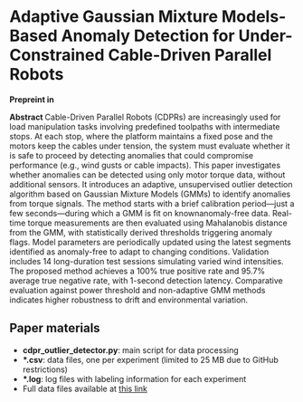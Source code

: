 # Adaptive Gaussian Mixture Models-Based Anomaly Detection for Under-Constrained Cable-Driven Parallel Robots

<p>
<b>Prepreint in </b>

<p>
<b> Abstract </b> 
<it>Cable-Driven Parallel Robots (CDPRs) are increasingly used for load manipulation tasks involving predefined toolpaths with intermediate stops. At each stop, where the platform maintains a fixed pose and the motors keep the cables under tension, the system must evaluate whether it is safe to proceed by detecting anomalies that could compromise performance (e.g., wind gusts or cable impacts). This paper investigates whether anomalies can be detected using only motor torque data, without additional sensors. It introduces an adaptive, unsupervised outlier detection algorithm based on Gaussian Mixture Models (GMMs) to identify anomalies from torque signals. The method starts with a brief calibration period—just a few seconds—during which a GMM is fit on knownanomaly-free data. Real-time torque measurements are then evaluated using Mahalanobis distance from the GMM, with statistically derived thresholds triggering anomaly flags. Model parameters are periodically updated using the latest segments identified as anomaly-free to adapt to changing conditions. Validation includes 14 long-duration test sessions simulating varied wind intensities. The proposed method achieves a 100% true positive rate and 95.7% average true negative rate, with 1-second detection latency. Comparative evaluation against power threshold and non-adaptive GMM methods indicates higher robustness to drift and environmental variation.</it>

  
## Paper materials
<ul>
  <li><b>cdpr_outlier_detector.py</b>: main script for data processing</li>
  <li><b>*.csv</b>: data files, one per experiment (limited to 25 MB due to GitHub restrictions)</li>
  <li><b>*.log</b>: log files with labeling information for each experiment</li>
  <li>Full data files available at <a href="https://dpv.uvigo.gal/index.php/s/9eTBM9SewHCTKQm" target="_blank">this link</a></li>
</ul>

